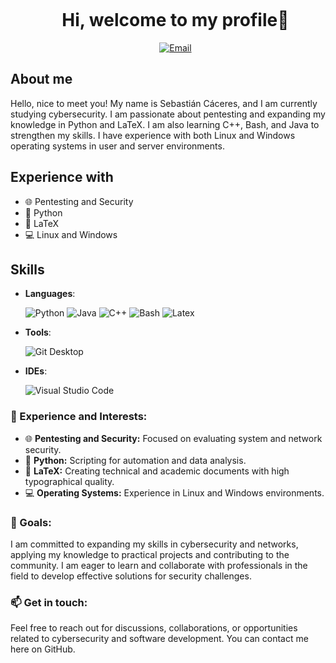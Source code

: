 <div id="user-content-toc">
  <ul align="center">
    <summary><h1 style="display: inline-block">Hi, welcome to my profile👋</h1></summary>
    <a href="sebacaceresino@gmail.com" target="_blank"><img src="https://img.shields.io/badge/Email-%23E4405F.svg?&style=flat-square&logo=gmail&logoColor=white" alt="Email"></a>
  </ul>
</div>

## About me
<p>
Hello, nice to meet you! My name is Sebastián Cáceres, and I am currently studying cybersecurity. I am passionate about pentesting and expanding my knowledge in Python and LaTeX. I am also learning C++, Bash, and Java to strengthen my skills. I have experience with both Linux and Windows operating systems in user and server environments.
</p>
  
  
## Experience with
  - 🌐 Pentesting and Security
  - 🐍 Python
  - 📄 LaTeX
  - 💻 Linux and Windows

## Skills
- **Languages**:
  
  ![Python](https://www.flaticon.com/free-icon/file_2570575?term=python&page=1&position=6&origin=search&related_id=2570575)
  ![Java](https://img.shields.io/badge/Java%20-%23F89820.svg?style=for-the-badge&logo=java&logoColor=white)
  ![C++](https://img.shields.io/badge/C%2B%2B%20-%2300599C.svg?style=for-the-badge&logo=c%2B%2B&logoColor=white)
  ![Bash](https://img.shields.io/badge/Bash%20-%23121011.svg?style=for-the-badge&logo=gnu-bash&logoColor=white)
  ![Latex](https://camo.githubusercontent.com/e9e239179df81c16fe006b23767d5c02f39b567ee48659832a5ce29089dd986c/68747470733a2f2f696d672e736869656c64732e696f2f62616467652f6c617465782d2532333030383038302e7376673f7374796c653d666f722d7468652d6261646765266c6f676f3d6c61746578266c6f676f436f6c6f723d7768697465)

- **Tools**:

  ![Git Desktop](https://www.flaticon.com/free-icon/github_1322053?term=github&page=1&position=50&origin=search&related_id=1322053)

- **IDEs**:
  
  ![Visual Studio Code](https://img.shields.io/badge/Visual%20Studio%20Code-0078d7.svg?style=for-the-badge&logo=visual-studio-code&logoColor=white)

</details>

### 💼 Experience and Interests:
- 🌐 **Pentesting and Security:** Focused on evaluating system and network security.
- 🐍 **Python:** Scripting for automation and data analysis.
- 📄 **LaTeX:** Creating technical and academic documents with high typographical quality.
- 💻 **Operating Systems:** Experience in Linux and Windows environments.

### 🌱 Goals:
I am committed to expanding my skills in cybersecurity and networks, applying my knowledge to practical projects and contributing to the community. I am eager to learn and collaborate with professionals in the field to develop effective solutions for security challenges.

### 📫 Get in touch:
Feel free to reach out for discussions, collaborations, or opportunities related to cybersecurity and software development. You can contact me here on GitHub.

